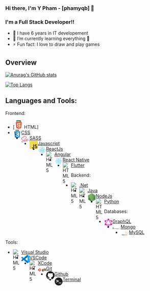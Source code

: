 ### Hi there, I'm Y Pham - [phamyqb] 👋
### I'm a Full Stack Developer!!

- 🔭 I have 6 years in IT developement
- 🌱 I’m currently learning everything 🤣
- ⚡ Fun fact: I love to draw and play games

## Overview
[![Anurag's GitHub stats](https://github-readme-stats.vercel.app/api?username=phamyqb)](https://github.com/anuraghazra/github-readme-stats)

[![Top Langs](https://github-readme-stats.vercel.app/api/top-langs/?username=phamyqb&layout=compact)](https://github.com/anuraghazra/github-readme-stats)

## Languages and Tools:
Frontend:
- [<img alt="HTML5" width="26px" src="https://raw.githubusercontent.com/github/explore/80688e429a7d4ef2fca1e82350fe8e3517d3494d/topics/html/html.png" /> HTML]
- [<img align="left" alt="HTML5" width="26px" src="https://raw.githubusercontent.com/github/explore/80688e429a7d4ef2fca1e82350fe8e3517d3494d/topics/css/css.png" /> CSS]()
- [<img align="left" alt="HTML5" width="26px" src="https://raw.githubusercontent.com/github/explore/80688e429a7d4ef2fca1e82350fe8e3517d3494d/topics/sass/sass.png" /> SASS]()
- [<img align="left" alt="HTML5" width="26px" src="https://raw.githubusercontent.com/github/explore/80688e429a7d4ef2fca1e82350fe8e3517d3494d/topics/javascript/javascript.png" /> Javascript]()
- [<img align="left" alt="HTML5" width="26px" src="https://raw.githubusercontent.com/github/explore/80688e429a7d4ef2fca1e82350fe8e3517d3494d/topics/react/react.png" /> ReactJs]()
- [<img align="left" alt="HTML5" width="26px" src="https://cdn.icon-icons.com/icons2/2699/PNG/512/angular_logo_icon_169595.png" /> Angular]()
- [<img align="left" alt="HTML5" width="26px" src="https://raw.githubusercontent.com/github/explore/80688e429a7d4ef2fca1e82350fe8e3517d3494d/topics/react/react.png" /> React Native]()
- [<img align="left" alt="HTML5" width="26px" src="https://yt3.ggpht.com/ytc/AKedOLRt1d4p7bPylasq_66BIC8-k3hkyVjJ2JICQITK=s176-c-k-c0x00ffffff-no-rj" /> Flutter]()

Backend:
- [<img align="left" alt="HTML5" width="26px" src="https://img.favpng.com/23/10/7/c-programming-language-logo-microsoft-visual-studio-net-framework-png-favpng-WLLTMqZhSPAk9q3DTh993fZnh.jpg" /> .Net]()
- [<img align="left" alt="HTML5" width="26px" src="https://www.oracle.com/a/ocom/img/obic-java-cup.svg" /> Java]()
- [<img align="left" alt="HTML5" width="26px" src="https://raw.githubusercontent.com/github/explore/80688e429a7d4ef2fca1e82350fe8e3517d3494d/topics/nodejs/nodejs.png" /> NodeJs]()
- [<img align="left" alt="HTML5" width="26px" src="https://www.python.org/static/img/python-logo-large.c36dccadd999.png?1576869008" /> Python]()

Databases:
- [<img align="left" alt="HTML5" width="26px" src="https://raw.githubusercontent.com/github/explore/80688e429a7d4ef2fca1e82350fe8e3517d3494d/topics/graphql/graphql.png" /> GraphQL]()
- [<img align="left" alt="HTML5" width="26px" src="https://raw.githubusercontent.com/github/explore/80688e429a7d4ef2fca1e82350fe8e3517d3494d/topics/mongodb/mongodb.png" /> Mongo]()
- [<img align="left" alt="HTML5" width="26px" src="https://raw.githubusercontent.com/github/explore/80688e429a7d4ef2fca1e82350fe8e3517d3494d/topics/mysql/mysql.png" /> MySQL]()

Tools:
- [<img align="left" alt="HTML5" width="26px" src="https://visualstudio.microsoft.com/wp-content/uploads/2019/06/BrandVisualStudioWin2019-3.svg" /> Visual Studio]()
- [<img align="left" alt="HTML5" width="26px" src="https://raw.githubusercontent.com/github/explore/80688e429a7d4ef2fca1e82350fe8e3517d3494d/topics/visual-studio-code/visual-studio-code.png" /> VSCode]()
- [<img align="left" alt="HTML5" width="26px" src="https://upload.wikimedia.org/wikipedia/vi/f/f0/Xcode-128x128_2x.png" /> XCode]()
- [<img align="left" alt="HTML5" width="26px" src="https://raw.githubusercontent.com/github/explore/80688e429a7d4ef2fca1e82350fe8e3517d3494d/topics/git/git.png" /> Git]()
- [<img align="left" alt="HTML5" width="26px" src="https://raw.githubusercontent.com/github/explore/78df643247d429f6cc873026c0622819ad797942/topics/github/github.png" /> Github]()
- [<img align="left" alt="HTML5" width="26px" style="margin-top: 2px;" src="https://raw.githubusercontent.com/github/explore/80688e429a7d4ef2fca1e82350fe8e3517d3494d/topics/terminal/terminal.png" /> Terminal]()
<br />
<br />

[website]: https://codeSTACKr.com
[twitter]: https://twitter.com/codeSTACKr
[youtube]: https://youtube.com/codeSTACKr
[instagram]: https://instagram.com/codeSTACKr
[linkedin]: https://linkedin.com/in/codeSTACKr
[facebook]: https://www.facebook.com/phamyqb

[html]: https://raw.githubusercontent.com/github/explore/80688e429a7d4ef2fca1e82350fe8e3517d3494d/topics/html/html.png

[HTML]: <HTML>
